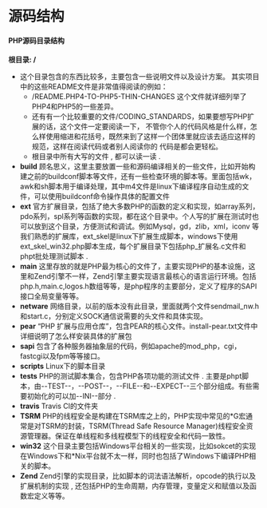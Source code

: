 # 源码结构

#### PHP源码目录结构

**根目录: /**

* 这个目录包含的东西比较多，主要包含一些说明文件以及设计方案。 其实项目中的这些README文件是非常值得阅读的例如：
  * /README.PHP4-TO-PHP5-THIN-CHANGES 这个文件就详细列举了PHP4和PHP5的一些差异。
  * 还有有一个比较重要的文件/CODING\_STANDARDS，如果要想写PHP扩展的话，这个文件一定要阅读一下， 不管你个人的代码风格是什么样，怎么样使用缩进和花括号，既然来到了这样一个团体里就应该去适应这样的规范，这样在阅读代码或者别人阅读你的 代码是都会更轻松。
  * 根目录中所有大写的文件 , 都可以读一读 . 
* **build**
  顾名思义，这里主要放置一些和源码编译相关的一些文件，比如开始构建之前的buildconf脚本等文件，还有一些检查环境的脚本等。里面包括wk，awk和sh脚本用于编译处理，其中m4文件是linux下编译程序自动生成的文件，可以使用buildconf命令操作具体的配置文件
* **ext**
  官方扩展目录，包括了绝大多数PHP的函数的定义和实现，如array系列，pdo系列，spl系列等函数的实现，都在这个目录中。个人写的扩展在测试时也可以放到这个目录，方便测试和调试。例如Mysql，gd，zlib，xml，iconv 等我们熟悉的扩展库，ext\_skel是linux下扩展生成脚本，windows下使用ext\_skel\_win32.php脚本生成，每个扩展目录下包括php\_扩展名.c文件和phpt批处理测试脚本 . 
* **main**
  这里存放的就是PHP最为核心的文件了，主要实现PHP的基本设施，这里和Zend引擎不一样，Zend引擎主要实现语言最核心的语言运行环境。包括php.h,main.c,logos.h数组等等，是php程序的主要部分，定义了程序的SAPI接口全局变量等等。
* **netware**
  网络目录，以前的版本没有此目录，里面就两个文件sendmail\_nw.h和start.c，分别定义SOCK通信说需要的头文件和具体实现。
* **pear**
  “PHP 扩展与应用仓库”，包含PEAR的核心文件。install-pear.txt文件中详细说明了怎么样安装具体的扩展包
* **sapi**
  包含了各种服务器抽象层的代码，例如apache的mod\_php，cgi，fastcgi以及fpm等等接口。
* **scripts**
  Linux下的脚本目录
* **tests**
  PHP的测试脚本集合，包含PHP各项功能的测试文件 . 主要是phpt脚本，由--TEST--，--POST--，--FILE--和--EXPECT--三个部分组成。有些需要初始化的可以加--INI--部分 . 
* **travis**
  Travis CI的文件夹
* **TSRM**
  PHP的线程安全是构建在TSRM库之上的，PHP实现中常见的\*G宏通常是对TSRM的封装，TSRM\(Thread Safe Resource Manager\)线程安全资源管理器。保证在单线程和多线程模型下的线程安全和代码一致性。
* **win32**
  这个目录主要包括Windows平台相关的一些实现，比如sokcet的实现在Windows下和\*Nix平台就不太一样，同时也包括了Windows下编译PHP相关的脚本。
* **Zend**
  Zend引擎的实现目录，比如脚本的词法语法解析，opcode的执行以及扩展机制的实现 , 还包括PHP的生命周期，内存管理，变量定义和赋值以及函数宏定义等等。



